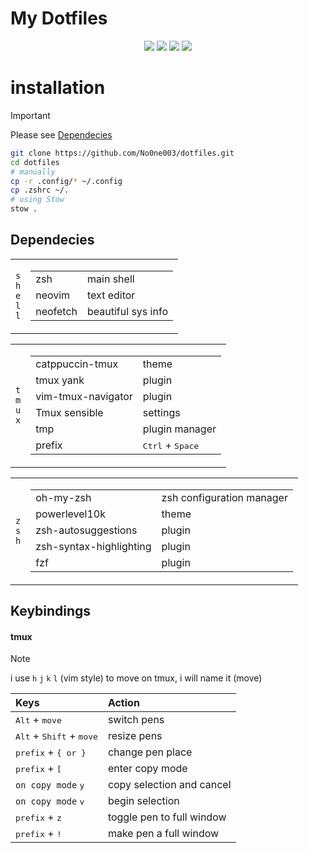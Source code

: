 # My Dotfiles

<p align="center">
  <a href="https://github.com/No0ne003/dotfiles/commits/"><img src="https://img.shields.io/github/last-commit/No0ne003/dotfiles?colorA=363a4f&colorB=b7bdf8&style=for-the-badge"></a>
  <img src='https://img.shields.io/badge/tmux-g?style=for-the-badge&logo=tmux&color=%23363a4f'>
  <img src='https://img.shields.io/badge/zsh-g?style=for-the-badge&logo=zsh&color=%23363a4f'>
  <img src='https://img.shields.io/badge/nvim-g?style=for-the-badge&logo=neovim&color=%23363a4f'>
</p>

# installation

> [!IMPORTANT]
> Please see [Dependecies](#Dependecies)
 
```bash
git clone https://github.com/No0ne003/dotfiles.git
cd dotfiles
# manually
cp -r .config/* ~/.config
cp .zshrc ~/.
# using Stow
stow .
```

## Dependecies
<table><tr><td>
  <code>s</code><br><code>h</code><br><code>e</code><br><code>l</code><br><code>l</code></td><td><table>
  <tr><td>zsh</td><td>main shell</td></tr>
  <tr><td>neovim</td><td>text editor</td></tr>
  <tr><td>neofetch</td><td>beautiful sys info</td></tr></table>
</td></tr></table>

<table><tr><td>
  <code>t</code><br><code>m</code><br><code>u</code><br><code>x</code><br></td><td><table>
  <tr><td>catppuccin-tmux</td><td>theme</td></tr>
  <tr><td>tmux yank</td><td>plugin</td></tr>
  <tr><td>vim-tmux-navigator</td><td>plugin</td></tr>
  <tr><td>Tmux sensible</td><td>settings</td></tr>
  <tr><td>tmp</td><td>plugin manager</td></tr>
  <tr><td>prefix</td><td><kbd>Ctrl</kbd> + <kbd>Space</kbd></td></table>
</td></tr></table>

<table><tr><td>
  <code>z</code><br><code>s</code><br><code>h</code><br></td><td><table>
  <tr><td>oh-my-zsh</td><td>zsh configuration manager</td></tr>
  <tr><td>powerlevel10k</td><td>theme</td></tr>
  <tr><td>zsh-autosuggestions</td><td>plugin</td></tr>
  <tr><td>zsh-syntax-highlighting</td><td>plugin</td></tr>
  <tr><td>fzf</td><td>plugin</td></tr></table>
</td></tr></table>

## Keybindings
#### tmux
> [!NOTE]
> i use ```h``` ```j``` ```k``` ```l``` (vim style) to move on tmux, i will name it (move)

| Keys | Action |
| :--  | :-- |
| <kbd>Alt</kbd> + <kbd>move</kbd> | switch pens
| <kbd>Alt</kbd> + <kbd>Shift</kbd> + <kbd>move</kbd> | resize pens
| <kbd>prefix</kbd> + <kbd>{ or }</kbd> | change pen place
| <kbd>prefix</kbd> + <kbd>[</kbd> | enter copy mode
| ```on copy mode``` <kbd>y</kbd> | copy selection and cancel
| ```on copy mode``` <kbd>v</kbd> | begin selection
| <kbd>prefix</kbd> + <kbd>z</kbd> | toggle pen to full window
| <kbd>prefix</kbd> + <kbd>!</kbd> | make pen a full window
